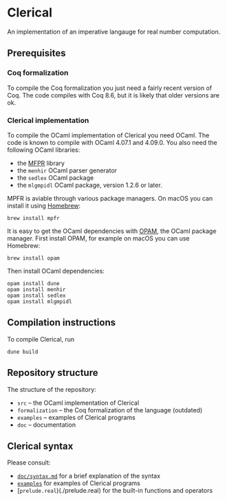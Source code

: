 # Clerical

An implementation of an imperative langauge for real number computation.

## Prerequisites

### Coq formalization

To compile the Coq formalization you just need a fairly recent version of Coq.
The code compiles with Coq 8.6, but it is likely that older versions are ok.

### Clerical implementation

To compile the OCaml implementation of Clerical you need OCaml.
The code is known to compile with OCaml 4.07.1 and 4.09.0.
You also need the following OCaml libraries:

* the [MFPR](http://www.mpfr.org) library
* the `menhir` OCaml parser generator
* the `sedlex` OCaml package
* the `mlgmpidl` OCaml package, version 1.2.6 or later.

MPFR is aviable through various package managers. On macOS you can install it using
[Homebrew](https://brew.sh):

    brew install mpfr

It is easy to get the OCaml dependencies with [OPAM](https://opam.ocaml.org), the OCaml
package manager. First install OPAM, for example on macOS you can use Homebrew:

    brew install opam

Then install OCaml dependencies:

    opam install dune
    opam install menhir
    opam install sedlex
    opam install mlgmpidl

## Compilation instructions

To compile Clerical, run

    dune build

## Repository structure

The structure of the repository:

* `src` – the OCaml implementation of Clerical
* `formalization` – the Coq formalization of the language (outdated)
* `examples` – examples of Clerical programs
* `doc` – documentation

## Clerical syntax

Please consult:

* [`doc/syntax.md`](doc/syntax.md) for a brief explanation of the syntax
* [`examples`](./examples) for examples of Clerical programs
* [`prelude.real`)(./prelude.real) for the built-in functions and operators
